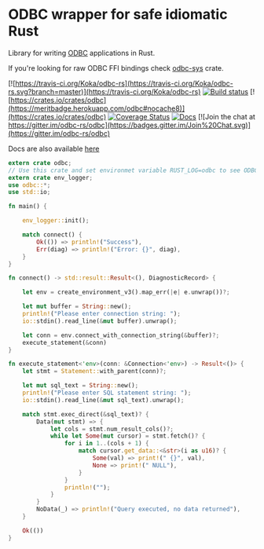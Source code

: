 # ODBC wrapper for safe idiomatic Rust

Library for writing [ODBC](https://msdn.microsoft.com/en-us/library/ms710154.aspx) applications in Rust.

If you're looking for raw ODBC FFI bindings check [odbc-sys](https://github.com/pacman82/odbc-sys) crate.

[![https://travis-ci.org/Koka/odbc-rs](https://travis-ci.org/Koka/odbc-rs.svg?branch=master)](https://travis-ci.org/Koka/odbc-rs)
[![Build status](https://ci.appveyor.com/api/projects/status/45ovhoic0wg7mnv5/branch/master?svg=true)](https://ci.appveyor.com/project/Koka/odbc-rs/branch/master)
[![https://crates.io/crates/odbc](https://meritbadge.herokuapp.com/odbc#nocache8)](https://crates.io/crates/odbc)
[![Coverage Status](https://coveralls.io/repos/github/Koka/odbc-rs/badge.svg)](https://coveralls.io/github/Koka/odbc-rs)
[![Docs](https://docs.rs/odbc/badge.svg)](https://docs.rs/odbc)
[![Join the chat at https://gitter.im/odbc-rs/odbc](https://badges.gitter.im/Join%20Chat.svg)](https://gitter.im/odbc-rs/odbc)

Docs are also available [here](http://koka.github.io/odbc-rs/odbc/)

```rust
extern crate odbc;
// Use this crate and set environmet variable RUST_LOG=odbc to see ODBC warnings
extern crate env_logger;
use odbc::*;
use std::io;

fn main() {

    env_logger::init();

    match connect() {
        Ok(()) => println!("Success"),
        Err(diag) => println!("Error: {}", diag),
    }
}

fn connect() -> std::result::Result<(), DiagnosticRecord> {

    let env = create_environment_v3().map_err(|e| e.unwrap())?;

    let mut buffer = String::new();
    println!("Please enter connection string: ");
    io::stdin().read_line(&mut buffer).unwrap();

    let conn = env.connect_with_connection_string(&buffer)?;
    execute_statement(&conn)
}

fn execute_statement<'env>(conn: &Connection<'env>) -> Result<()> {
    let stmt = Statement::with_parent(conn)?;

    let mut sql_text = String::new();
    println!("Please enter SQL statement string: ");
    io::stdin().read_line(&mut sql_text).unwrap();

    match stmt.exec_direct(&sql_text)? {
        Data(mut stmt) => {
            let cols = stmt.num_result_cols()?;
            while let Some(mut cursor) = stmt.fetch()? {
                for i in 1..(cols + 1) {
                    match cursor.get_data::<&str>(i as u16)? {
                        Some(val) => print!(" {}", val),
                        None => print!(" NULL"),
                    }
                }
                println!("");
            }
        }
        NoData(_) => println!("Query executed, no data returned"),
    }

    Ok(())
}

```
